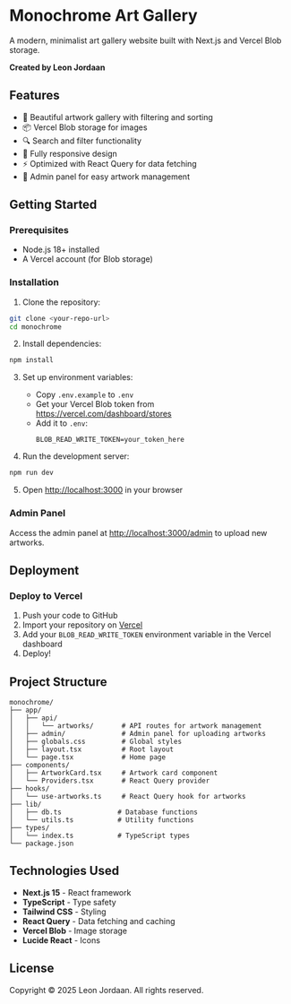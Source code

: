 # Monochrome Art Gallery

A modern, minimalist art gallery website built with Next.js and Vercel Blob storage.

**Created by Leon Jordaan**

## Features

- 🎨 Beautiful artwork gallery with filtering and sorting
- 📦 Vercel Blob storage for images
- 🔍 Search and filter functionality
- 📱 Fully responsive design
- ⚡ Optimized with React Query for data fetching
- 🎯 Admin panel for easy artwork management

## Getting Started

### Prerequisites

- Node.js 18+ installed
- A Vercel account (for Blob storage)

### Installation

1. Clone the repository:
```bash
git clone <your-repo-url>
cd monochrome
```

2. Install dependencies:
```bash
npm install
```

3. Set up environment variables:
   - Copy `.env.example` to `.env`
   - Get your Vercel Blob token from https://vercel.com/dashboard/stores
   - Add it to `.env`:
     ```
     BLOB_READ_WRITE_TOKEN=your_token_here
     ```

4. Run the development server:
```bash
npm run dev
```

5. Open [http://localhost:3000](http://localhost:3000) in your browser

### Admin Panel

Access the admin panel at [http://localhost:3000/admin](http://localhost:3000/admin) to upload new artworks.

## Deployment

### Deploy to Vercel

1. Push your code to GitHub
2. Import your repository on [Vercel](https://vercel.com)
3. Add your `BLOB_READ_WRITE_TOKEN` environment variable in the Vercel dashboard
4. Deploy!

## Project Structure

```
monochrome/
├── app/
│   ├── api/
│   │   └── artworks/       # API routes for artwork management
│   ├── admin/              # Admin panel for uploading artworks
│   ├── globals.css         # Global styles
│   ├── layout.tsx          # Root layout
│   └── page.tsx            # Home page
├── components/
│   ├── ArtworkCard.tsx     # Artwork card component
│   └── Providers.tsx       # React Query provider
├── hooks/
│   └── use-artworks.ts     # React Query hook for artworks
├── lib/
│   ├── db.ts              # Database functions
│   └── utils.ts           # Utility functions
├── types/
│   └── index.ts           # TypeScript types
└── package.json
```

## Technologies Used

- **Next.js 15** - React framework
- **TypeScript** - Type safety
- **Tailwind CSS** - Styling
- **React Query** - Data fetching and caching
- **Vercel Blob** - Image storage
- **Lucide React** - Icons

## License

Copyright © 2025 Leon Jordaan. All rights reserved.

